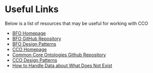 <!doctype html>
<html lang="en" class="no-js">
<head>
  <meta charset="UTF-8">
  <meta name="viewport" content="width=device-width, initial-scale=1.0">
<title>Useful Links</title>
</head></p>
<body>
<h1>Useful Links</h1>
<p>Below is a list of resources that may be useful for working with CCO</p>
<ul>
  <li><a href="https://basic-formal-ontology.org/" class="custom-color">BFO Homepage</a></li>
  <li><a href="https://github.com/BFO-ontology/BFO-2020" class="custom-color">BFO GitHub Repository</a></li>
  <li><a href="https://philarchive.org/archive/OTTBBF" class="custom-color">BFO Design Patterns</a></li>
  <li><a href="https://www.ontologyrepository.com/" class="custom-color">CCO Homepage</a></li>
  <li><a href="https://github.com/CommonCoreOntology/CommonCoreOntologies" class="custom-color">Common Core Ontologies Github Repository</a></li>
  <li><a href="https://arxiv.org/pdf/2404.17758" class="custom-color">CCO Design Patterns</a></li>
  <li><a href="https://www.youtube.com/watch?v=ai4YdLiCGNM" class="custom-color">How to Handle Data about What Does Not Exist</a></li>
</ul>
</body>
</html>
